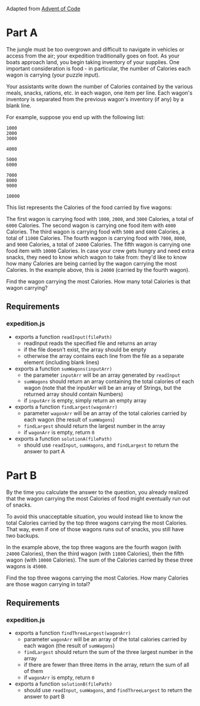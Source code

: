 Adapted from [Advent of Code](https://adventofcode.com/2022/day/1)

# Part A

The jungle must be too overgrown and difficult to navigate in vehicles or access from the air; your expedition traditionally goes on foot. As your boats approach land, you begin taking inventory of your supplies. One important consideration is food - in particular, the number of Calories each wagon is carrying (your puzzle input).

Your assistants write down the number of Calories contained by the various meals, snacks, rations, etc. in each wagon, one item per line. Each wagon's inventory is separated from the previous wagon's inventory (if any) by a blank line.

For example, suppose you end up with the following list:

    1000
    2000
    3000

    4000

    5000
    6000

    7000
    8000
    9000

    10000

This list represents the Calories of the food carried by five wagons:

The first wagon is carrying food with `1000`, `2000`, and `3000` Calories, a total of `6000` Calories.
The second wagon is carrying one food item with `4000` Calories.
The third wagon is carrying food with `5000` and `6000` Calories, a total of `11000` Calories.
The fourth wagon is carrying food with `7000`, `8000`, and `9000` Calories, a total of `24000` Calories.
The fifth wagon is carrying one food item with `10000` Calories.
In case your crew gets hungry and need extra snacks, they need to know which wagon to take from: they'd like to know how many Calories are being carried by the wagon carrying the most Calories. In the example above, this is `24000` (carried by the fourth wagon).

Find the wagon carrying the most Calories. How many total Calories is that wagon carrying?

## Requirements

### expedition.js

- exports a function `readInput(filePath)`
  - readInput reads the specified file and returns an array
  - if the file doesn't exist, the array should be empty
  - otherwise the array contains each line from the file as a separate element (including blank lines)
- exports a function `sumWagons(inputArr)`
  - the parameter `inputArr` will be an array generated by `readInput`
  - `sumWagons` should return an array containing the total calories of each wagon (note that the inputArr will be an array of Strings, but the returned array should contain Numbers)
  - if `inputArr` is empty, simply return an empty array
- exports a function `findLargest(wagonArr)`
  - parameter `wagonArr` will be an array of the total calories carried by each wagon (the result of `sumWagons`)
  - `findLargest` should return the largest number in the array
  - if `wagonArr` is empty, return `0`
- exports a function `solutionA(filePath)`
  - should use `readInput`, `sumWagons`, and `findLargest` to return the answer to part A

# Part B

By the time you calculate the answer to the question, you already realized that the wagon carrying the most Calories of food might eventually run out of snacks.

To avoid this unacceptable situation, you would instead like to know the total Calories carried by the top three wagons carrying the most Calories. That way, even if one of those wagons runs out of snacks, you still have two backups.

In the example above, the top three wagons are the fourth wagon (with `24000` Calories), then the third wagon (with `11000` Calories), then the fifth wagon (with `10000` Calories). The sum of the Calories carried by these three wagons is `45000`.

Find the top three wagons carrying the most Calories. How many Calories are those wagon carrying in total?

## Requirements

### expedition.js

- exports a function `findThreeLargest(wagonArr)`
  - parameter `wagonArr` will be an array of the total calories carried by each wagon (the result of `sumWagons`)
  - `findLargest` should return the sum of the three largest number in the array
  - if there are fewer than three items in the array, return the sum of all of them
  - if `wagonArr` is empty, return `0`
- exports a function `solutionB(filePath)`
  - should use `readInput`, `sumWagons`, and `findThreeLargest` to return the answer to part B
